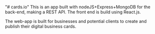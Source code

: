 "# cards.io" 
This is an app built with nodeJS+Express+MongoDB for the back-end, making a REST API.
The front end is build using React.js.

The web-app is built for businesses and potential clients to create and publish their digital business cards.
